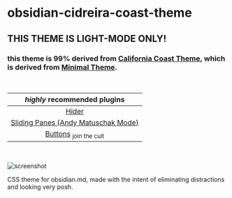 # obsidian-cidreira-coast-theme

## THIS THEME IS LIGHT-MODE ONLY!

### this theme is 99% derived from [California Coast Theme](https://github.com/mgmeyers/obsidian-california-coast-theme), which is derived from [Minimal Theme](https://github.com/kepano/obsidian-minimal).

<br>

***highly*** recommended plugins|
:--------------------------------:|
[Hider](https://github.com/kepano/obsidian-hider)|
[Sliding Panes (Andy Matuschak Mode)](https://github.com/deathau/sliding-panes-obsidian)|
[Buttons](https://github.com/shabegom/buttons) <sub>join the cult</sub>|

<br>

![screenshot](https://user-images.githubusercontent.com/67032657/115099691-e88edc80-9f0d-11eb-8e20-ba428af2aaa1.jpg)

CSS theme for obsidian.md, made with the intent of eliminating distractions and looking very posh.
